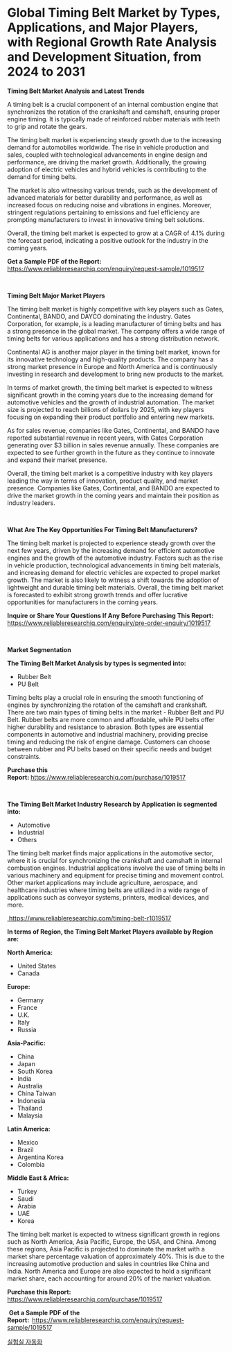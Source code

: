<p><h1>Global Timing Belt Market by Types, Applications, and Major Players, with Regional Growth Rate Analysis and Development Situation, from 2024 to 2031</h1></p><p><strong>Timing Belt Market Analysis and Latest Trends</strong></p>
<p><p>A timing belt is a crucial component of an internal combustion engine that synchronizes the rotation of the crankshaft and camshaft, ensuring proper engine timing. It is typically made of reinforced rubber materials with teeth to grip and rotate the gears.</p><p>The timing belt market is experiencing steady growth due to the increasing demand for automobiles worldwide. The rise in vehicle production and sales, coupled with technological advancements in engine design and performance, are driving the market growth. Additionally, the growing adoption of electric vehicles and hybrid vehicles is contributing to the demand for timing belts.</p><p>The market is also witnessing various trends, such as the development of advanced materials for better durability and performance, as well as increased focus on reducing noise and vibrations in engines. Moreover, stringent regulations pertaining to emissions and fuel efficiency are prompting manufacturers to invest in innovative timing belt solutions.</p><p>Overall, the timing belt market is expected to grow at a CAGR of 4.1% during the forecast period, indicating a positive outlook for the industry in the coming years.</p></p>
<p><strong>Get a Sample PDF of the Report:&nbsp;</strong> <a href="https://www.reliableresearchiq.com/enquiry/request-sample/1019517">https://www.reliableresearchiq.com/enquiry/request-sample/1019517</a></p>
<p>&nbsp;</p>
<p><strong>Timing Belt Major Market Players</strong></p>
<p><p>The timing belt market is highly competitive with key players such as Gates, Continental, BANDO, and DAYCO dominating the industry. Gates Corporation, for example, is a leading manufacturer of timing belts and has a strong presence in the global market. The company offers a wide range of timing belts for various applications and has a strong distribution network.</p><p>Continental AG is another major player in the timing belt market, known for its innovative technology and high-quality products. The company has a strong market presence in Europe and North America and is continuously investing in research and development to bring new products to the market.</p><p>In terms of market growth, the timing belt market is expected to witness significant growth in the coming years due to the increasing demand for automotive vehicles and the growth of industrial automation. The market size is projected to reach billions of dollars by 2025, with key players focusing on expanding their product portfolio and entering new markets.</p><p>As for sales revenue, companies like Gates, Continental, and BANDO have reported substantial revenue in recent years, with Gates Corporation generating over $3 billion in sales revenue annually. These companies are expected to see further growth in the future as they continue to innovate and expand their market presence.</p><p>Overall, the timing belt market is a competitive industry with key players leading the way in terms of innovation, product quality, and market presence. Companies like Gates, Continental, and BANDO are expected to drive the market growth in the coming years and maintain their position as industry leaders.</p></p>
<p>&nbsp;</p>
<p><strong>What Are The Key Opportunities For Timing Belt Manufacturers?</strong></p>
<p><p>The timing belt market is projected to experience steady growth over the next few years, driven by the increasing demand for efficient automotive engines and the growth of the automotive industry. Factors such as the rise in vehicle production, technological advancements in timing belt materials, and increasing demand for electric vehicles are expected to propel market growth. The market is also likely to witness a shift towards the adoption of lightweight and durable timing belt materials. Overall, the timing belt market is forecasted to exhibit strong growth trends and offer lucrative opportunities for manufacturers in the coming years.</p></p>
<p><strong>Inquire or Share Your Questions If Any Before Purchasing This Report:</strong> <a href="https://www.reliableresearchiq.com/enquiry/pre-order-enquiry/1019517">https://www.reliableresearchiq.com/enquiry/pre-order-enquiry/1019517</a></p>
<p>&nbsp;</p>
<p><strong>Market Segmentation</strong></p>
<p><strong>The Timing Belt Market Analysis by types is segmented into:</strong></p>
<p><ul><li>Rubber Belt</li><li>PU Belt</li></ul></p>
<p><p>Timing belts play a crucial role in ensuring the smooth functioning of engines by synchronizing the rotation of the camshaft and crankshaft. There are two main types of timing belts in the market - Rubber Belt and PU Belt. Rubber belts are more common and affordable, while PU belts offer higher durability and resistance to abrasion. Both types are essential components in automotive and industrial machinery, providing precise timing and reducing the risk of engine damage. Customers can choose between rubber and PU belts based on their specific needs and budget constraints.</p></p>
<p><strong>Purchase this Report:&nbsp;</strong><a href="https://www.reliableresearchiq.com/purchase/1019517">https://www.reliableresearchiq.com/purchase/1019517</a></p>
<p>&nbsp;</p>
<p><strong>The Timing Belt Market Industry Research by Application is segmented into:</strong></p>
<p><ul><li>Automotive</li><li>Industrial</li><li>Others</li></ul></p>
<p><p>The timing belt market finds major applications in the automotive sector, where it is crucial for synchronizing the crankshaft and camshaft in internal combustion engines. Industrial applications involve the use of timing belts in various machinery and equipment for precise timing and movement control. Other market applications may include agriculture, aerospace, and healthcare industries where timing belts are utilized in a wide range of applications such as conveyor systems, printers, medical devices, and more.</p></p>
<p><a href="https://www.reliableresearchiq.com/timing-belt-r1019517">&nbsp;https://www.reliableresearchiq.com/timing-belt-r1019517</a></p>
<p><strong>In terms of Region, the Timing Belt Market Players available by Region are:</strong></p>
<p>
    <p> <strong> North America: </strong>
        <ul>
            <li>United States</li>
            <li>Canada</li>
        </ul>
        </p> 
    <p> <strong> Europe: </strong>
        <ul>
            <li>Germany</li>
            <li>France</li>
            <li>U.K.</li>
            <li>Italy</li>
            <li>Russia</li>
        </ul>
        </p> 
    <p> <strong> Asia-Pacific: </strong>
        <ul>
            <li>China</li>
            <li>Japan</li>
            <li>South Korea</li>
            <li>India</li>
            <li>Australia</li>
            <li>China Taiwan</li>
            <li>Indonesia</li>
            <li>Thailand</li>
            <li>Malaysia</li>
        </ul>
        </p> 
    <p> <strong> Latin America: </strong>
        <ul>
            <li>Mexico</li>
            <li>Brazil</li>
            <li>Argentina Korea</li>
            <li>Colombia</li>
        </ul>
        </p> 
    <p> <strong> Middle East & Africa: </strong>
        <ul>
            <li>Turkey</li>
            <li>Saudi</li>
            <li>Arabia</li>
            <li>UAE</li>
            <li>Korea</li>
        </ul>
    </p>
    </p>
<p><p>The timing belt market is expected to witness significant growth in regions such as North America, Asia Pacific, Europe, the USA, and China. Among these regions, Asia Pacific is projected to dominate the market with a market share percentage valuation of approximately 40%. This is due to the increasing automotive production and sales in countries like China and India. North America and Europe are also expected to hold a significant market share, each accounting for around 20% of the market valuation.</p></p>
<p><strong>Purchase this Report: </strong><a href="https://www.reliableresearchiq.com/purchase/1019517">https://www.reliableresearchiq.com/purchase/1019517</a></p>
<p>&nbsp;<strong>Get a Sample PDF of the Report:&nbsp;&nbsp;</strong><a href="https://www.reliableresearchiq.com/enquiry/request-sample/1019517">https://www.reliableresearchiq.com/enquiry/request-sample/1019517</a></p>
<p><strong></strong></p>
<p><p><a href="https://github.com/vdhdwjyp90142/Market-Research-Report-List-3/blob/main/824073347427.md">실험실 자동화</a></p></p>